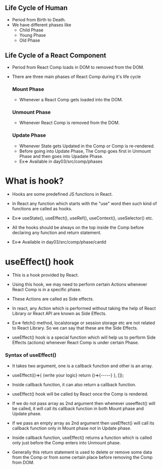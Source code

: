 ## Life Cycle of Human
* Period from Birth to Death.
* We have different phases like
    * Child Phase
    * Young Phase
    * Old Phase


## Life Cycle of a React Component
* Period from React Comp loads in DOM to removed from the DOM.
* There are three main phases of React Comp during it's life cycle
    ### Mount Phase
    * Whenever a React Comp gets loaded into the DOM.

    ### Unmount Phase
    * Whenever React Comp is removed from the DOM.

    ### Update Phase
    * Whenever State gets Updated in the Comp or 
    Comp is re-rendered.
    * Before going into Update Phase, The Comp goes first in Unmount Phase 
    and then goes into Upadate Phase.
    * Ex=> Available in day03/src/comp/phases


# What is hook?
* Hooks are some predefined JS functions in React.
* In React any function which starts with the "use" word then such kind of functions 
are called as hooks.
* Ex=> useState(), useEffect(), useRef(), useContext(), useSelector() etc.

* All the hooks should be always on the top inside the Comp before declaring any function and return statement.
* Ex=> Available in day03/src/comp/phase/cardd


# useEffect() hook
* This is a hook provided by React.
* Using this hook, we may need to perform certain Actions whenever React Comp is in a specific phase.
* These Actions are called as Side effects.
* In react, any Action which is performed without taking the help of React Library or React API are 
known as Side Effects.
* Ex=> fetch() method, localstorage or session storage etc are not related to React Library. So we 
can say that these are the Side Effects.

* useEffect() hook is a special function which will help us to perform Side Effects (actions) whenever 
React Comp is under certain Phase.

### Syntax of useEffect()
* It takes two argument, one is a callback function and other is an array.
* useEffect(()=>{
    {write your logic}
    return ()=>{-----}
}, []);
* Inside callback function, it can also return a callback function.

* useEffect() hook will be called by React once the Comp is rendered.
* If we do not pass array as 2nd argument then whenever useeffect() will be called, it will call its callback function in both Mount phase and Update phase.
* If we pass an empty array as 2nd argument then useEffect() will call its callback function only in Mount phase not in Update phase.
* Inside callback function, useEffect() returns a function which is called only just before the Comp enters into Unmount phase.
* Generally this return statement is used to delete or remove some data from the Comp or from some certain place before removing the Comp from DOM.
